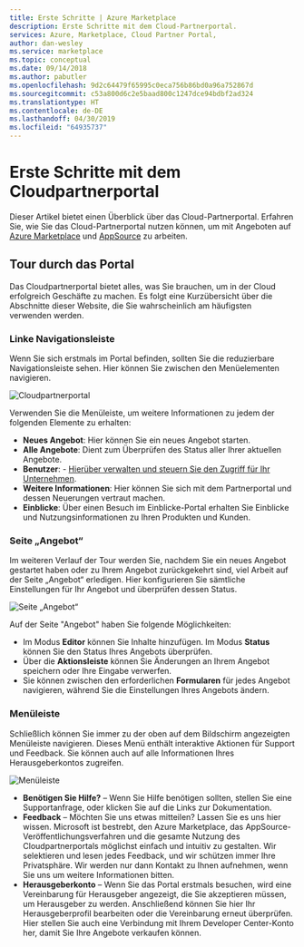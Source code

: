```yaml
---
title: Erste Schritte | Azure Marketplace
description: Erste Schritte mit dem Cloud-Partnerportal.
services: Azure, Marketplace, Cloud Partner Portal,
author: dan-wesley
ms.service: marketplace
ms.topic: conceptual
ms.date: 09/14/2018
ms.author: pabutler
ms.openlocfilehash: 9d2c64479f65995c0eca756b86bd0a96a752867d
ms.sourcegitcommit: c53a800d6c2e5baad800c1247dce94bdbf2ad324
ms.translationtype: HT
ms.contentlocale: de-DE
ms.lasthandoff: 04/30/2019
ms.locfileid: "64935737"
---
```

# <a name="getting-started-with-the-cloud-partner-portal"></a>Erste Schritte mit dem Cloudpartnerportal

Dieser Artikel bietet einen Überblick über das Cloud-Partnerportal. Erfahren Sie, wie Sie das Cloud-Partnerportal nutzen können, um mit Angeboten auf [Azure Marketplace](https://azuremarketplace.microsoft.com/) und [AppSource](https://appsource.microsoft.com/) zu arbeiten.

<a name="portal-tour"></a>Tour durch das Portal
-----------

Das Cloudpartnerportal bietet alles, was Sie brauchen, um in der Cloud erfolgreich Geschäfte zu machen. Es folgt eine Kurzübersicht über die Abschnitte dieser Website, die Sie wahrscheinlich am häufigsten verwenden werden.

### <a name="left-navigation-bar"></a>Linke Navigationsleiste

Wenn Sie sich erstmals im Portal befinden, sollten Sie die reduzierbare Navigationsleiste sehen. Hier können Sie zwischen den Menüelementen navigieren.

![Cloudpartnerportal](./media/cloud-partner-portal-getting-started-with-the-cloud-partner-portal/cloud-partner-portal-page.png)

Verwenden Sie die Menüleiste, um weitere Informationen zu jedem der folgenden Elemente zu erhalten:

- **Neues Angebot**: Hier können Sie ein neues Angebot starten.
- **Alle Angebote**: Dient zum Überprüfen des Status aller Ihrer aktuellen Angebote.
- **Benutzer**: - [Hierüber verwalten und steuern Sie den Zugriff für Ihr Unternehmen](./cloud-partner-portal-manage-users.md).
- **Weitere Informationen**: Hier können Sie sich mit dem Partnerportal und dessen Neuerungen vertraut machen.
- **Einblicke**: Über einen Besuch im Einblicke-Portal erhalten Sie Einblicke und Nutzungsinformationen zu Ihren Produkten und Kunden.

### <a name="offer-page"></a>Seite „Angebot“

Im weiteren Verlauf der Tour werden Sie, nachdem Sie ein neues Angebot gestartet haben oder zu Ihrem Angebot zurückgekehrt sind, viel Arbeit auf der Seite „Angebot“ erledigen. Hier konfigurieren Sie sämtliche Einstellungen für Ihr Angebot und überprüfen dessen Status.

![Seite „Angebot“](./media/cloud-partner-portal-getting-started-with-the-cloud-partner-portal/offer-page.png)

Auf der Seite "Angebot" haben Sie folgende Möglichkeiten:
- Im Modus **Editor** können Sie Inhalte hinzufügen. Im Modus **Status** können Sie den Status Ihres Angebots überprüfen.
- Über die **Aktionsleiste** können Sie Änderungen an Ihrem Angebot speichern oder Ihre Eingabe verwerfen.
- Sie können zwischen den erforderlichen **Formularen** für jedes Angebot navigieren, während Sie die Einstellungen Ihres Angebots ändern.

### <a name="menu-bar"></a>Menüleiste

Schließlich können Sie immer zu der oben auf dem Bildschirm angezeigten Menüleiste navigieren. Dieses Menü enthält interaktive Aktionen für Support und Feedback. Sie können auch auf alle Informationen Ihres Herausgeberkontos zugreifen.

![Menüleiste](./media/cloud-partner-portal-getting-started-with-the-cloud-partner-portal/menu-bar.png)

-   **Benötigen Sie Hilfe?** – Wenn Sie Hilfe benötigen sollten, stellen Sie eine Supportanfrage, oder klicken Sie auf die Links zur Dokumentation.
-   **Feedback** – Möchten Sie uns etwas mitteilen? Lassen Sie es uns hier wissen. Microsoft ist bestrebt, den Azure Marketplace, das AppSource-Veröffentlichungsverfahren und die gesamte Nutzung des Cloudpartnerportals möglichst einfach und intuitiv zu gestalten. Wir selektieren und lesen jedes Feedback, und wir schützen immer Ihre Privatsphäre. Wir werden nur dann Kontakt zu Ihnen aufnehmen, wenn Sie uns um weitere Informationen bitten.
- **Herausgeberkonto** – Wenn Sie das Portal erstmals besuchen, wird eine Vereinbarung für Herausgeber angezeigt, die Sie akzeptieren müssen, um Herausgeber zu werden. Anschließend können Sie hier Ihr Herausgeberprofil bearbeiten oder die Vereinbarung erneut überprüfen. Hier stellen Sie auch eine Verbindung mit Ihrem Developer Center-Konto her, damit Sie Ihre Angebote verkaufen können.
